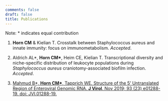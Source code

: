 ```yaml
---
comments: false
draft: false
title: Publications
---
```

Note: * indicates equal contribution

1.	**Horn CM** & Kielian T. Crosstalk between Staphylococcus aureus and innate immunity: focus on immunometabolism. *Accepted*.

2.	Aldrich AL\*, **Horn CM\***, Heim CE, Kielian T. Transcriptional diversity and niche-specific distribution of leukocyte populations during *Staphylococcus aureus* craniotomy-associated biofilm infection. *Accepted*.

3.	[Mahmud B\*, **Horn CM\***, Tapprich WE. Structure of the 5’ Untranslated Region of Enteroviral Genomic RNA. **J Virol**. Nov 2019; 93 (23) e01288-19. doi: JVI.01288-19.](https://jvi.asm.org/content/93/23/e01288-19)
